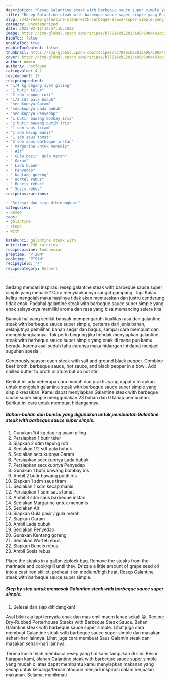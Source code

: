 ```yaml
---
description: "Resep Galantine steak with barbeque sauce super simple yang Enak Banget, Buat Buka Puasa Enak"
title: "Resep Galantine steak with barbeque sauce super simple yang Enak Banget, Buat Buka Puasa Enak"
slug: 2342-resep-galantine-steak-with-barbeque-sauce-super-simple-yang-enak-banget-buat-buka-puasa-enak
category: Uncategorized
date: 2023-03-11T19:57:16.102Z
image: https://img-global.cpcdn.com/recipes/b778e6cb22813a95/680x482cq70/galantine-steak-with-barbeque-sauce-super-simple-foto-resep-utama.jpg
hideToc: false
enableToc: true
enableTocContent: false
thumbnail: https://img-global.cpcdn.com/recipes/b778e6cb22813a95/680x482cq70/galantine-steak-with-barbeque-sauce-super-simple-foto-resep-utama.jpg
cover: https://img-global.cpcdn.com/recipes/b778e6cb22813a95/680x482cq70/galantine-steak-with-barbeque-sauce-super-simple-foto-resep-utama.jpg
author: Admin
authorAv: notfound
ratingvalue: 4.2
reviewcount: 18
recipeingredient:
- "1/4 kg daging ayam giling"
- "1 butir telur"
- "2 sdm tepung roti"
- "1/2 sdt pala bubuk"
- "secukupnya Garam"
- "secukupnya Lada bubuk"
- "secukupnya Penyedap"
- "1 butir bawang bombay iris"
- "2 butir bawang putih iris"
- "1 sdm saus tiram"
- "1 sdm kecap manis"
- "1 sdm saus tomat"
- "3 sdm saus barbeque instan"
- " Margarine untuk menumis"
- " Air"
- " Gula pasir  gula merah"
- " Garam"
- " Lada bubuk"
- " Penyedap"
- " Kentang goreng"
- " Wortel rebus"
- " Buncis rebus"
- " Sosis rebus"
recipeinstructions:

- "Selesai dan siap dihidangkan!"
categories:
- Resep
tags:
- galantine
- steak
- with

katakunci: galantine steak with 
nutrition: 238 calories
recipecuisine: Indonesian
preptime: "PT20M"
cooktime: "PT51M"
recipeyield: "4"
recipecategory: Dessert

---
```



Sedang mencari inspirasi resep galantine steak with barbeque sauce super simple yang menarik? Cara menyiapkannya sangat gampang. Tapi Kalau keliru mengolah maka hasilnya tidak akan memuaskan dan justru cenderung tidak enak. Padahal galantine steak with barbeque sauce super simple yang enak selayaknya memiliki aroma dan rasa yang bisa memancing selera kita.


Banyak hal yang sedikit banyak mempengaruhi kualitas rasa dari galantine steak with barbeque sauce super simple, pertama dari jenis bahan, selanjutnya pemilihan bahan segar dan bagus, sampai cara membuat dan menghidangkannya. Tak perlu bingung jika hendak menyiapkan galantine steak with barbeque sauce super simple yang enak di mana pun kamu berada, karena asal sudah tahu caranya maka hidangan ini dapat menjadi suguhan spesial.

Generously season each steak with salt and ground black pepper. Combine beef broth, barbeque sauce, hot sauce, and black pepper in a bowl. Add chilled butter to broth mixture but do not stir.


Berikut ini ada beberapa cara mudah dan praktis yang dapat diterapkan untuk mengolah galantine steak with barbeque sauce super simple yang siap dikreasikan. Kamu dapat menyiapkan Galantine steak with barbeque sauce super simple menggunakan 23 bahan dan 0 tahap pembuatan. Berikut ini cara untuk membuat hidangannya.

<!--inarticleads1-->

##### Bahan-bahan dan bumbu yang digunakan untuk pembuatan Galantine steak with barbeque sauce super simple:

1. Gunakan 1/4 kg daging ayam giling
1. Persiapkan 1 butir telur
1. Siapkan 2 sdm tepung roti
1. Sediakan 1/2 sdt pala bubuk
1. Sediakan secukupnya Garam
1. Persiapkan secukupnya Lada bubuk
1. Persiapkan secukupnya Penyedap
1. Gunakan 1 butir bawang bombay iris
1. Ambil 2 butir bawang putih iris
1. Siapkan 1 sdm saus tiram
1. Sediakan 1 sdm kecap manis
1. Persiapkan 1 sdm saus tomat
1. Ambil 3 sdm saus barbeque instan
1. Sediakan  Margarine untuk menumis
1. Sediakan  Air
1. Siapkan  Gula pasir / gula merah
1. Siapkan  Garam
1. Ambil  Lada bubuk
1. Sediakan  Penyedap
1. Gunakan  Kentang goreng
1. Sediakan  Wortel rebus
1. Siapkan  Buncis rebus
1. Ambil  Sosis rebus


Place the steaks in a gallon ziplock bag. Remove the steaks from the marinade and cook/grill until they. Drizzle a little amount of grape seed oil into a cast iron skillet, preheat it on medium/high heat. Resep Galantine steak with barbeque sauce super simple. 

<!--inarticleads2-->

##### Step by step untuk memasak Galantine steak with barbeque sauce super simple:


1. Selesai dan siap dihidangkan!

Asal bikin aja tapi ternyata enak dan mas emil maem lahap sekali 😁. Recipe: Dry-Rubbed Porterhouse Steaks with Barbecue Steak Sauce. Bahan Galantine steak with barbeque sauce super simple. Lihat juga cara membuat Galantine steak with barbeque sauce super simple dan masakan sehari-hari lainnya. Lihat juga cara membuat Saus Galantin steak dan masakan sehari-hari lainnya. 

Terima kasih telah membaca resep yang tim kami tampilkan di sini. Besar harapan kami, olahan Galantine steak with barbeque sauce super simple yang mudah di atas dapat membantu kamu menyiapkan makanan yang sedap untuk keluarga/teman ataupun menjadi inspirasi dalam berjualan makanan. Selamat menikmati

